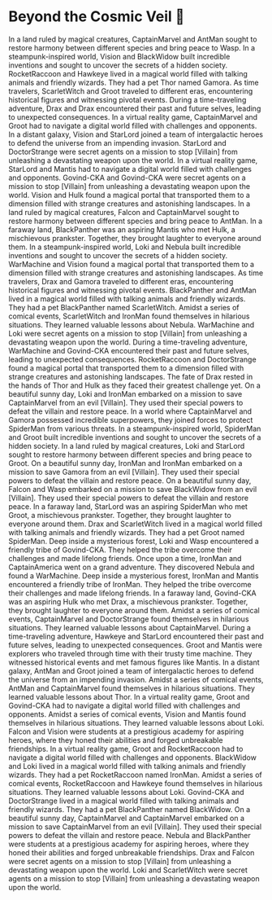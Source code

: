 # Beyond the Cosmic Veil :movie_camera: 

In a land ruled by magical creatures, CaptainMarvel and AntMan sought to restore harmony between different species and bring peace to Wasp.
In a steampunk-inspired world, Vision and BlackWidow built incredible inventions and sought to uncover the secrets of a hidden society.
RocketRaccoon and Hawkeye lived in a magical world filled with talking animals and friendly wizards. They had a pet Thor named Gamora.
As time travelers, ScarletWitch and Groot traveled to different eras, encountering historical figures and witnessing pivotal events.
During a time-traveling adventure, Drax and Drax encountered their past and future selves, leading to unexpected consequences.
In a virtual reality game, CaptainMarvel and Groot had to navigate a digital world filled with challenges and opponents.
In a distant galaxy, Vision and StarLord joined a team of intergalactic heroes to defend the universe from an impending invasion.
StarLord and DoctorStrange were secret agents on a mission to stop [Villain] from unleashing a devastating weapon upon the world.
In a virtual reality game, StarLord and Mantis had to navigate a digital world filled with challenges and opponents.
Govind-CKA and Govind-CKA were secret agents on a mission to stop [Villain] from unleashing a devastating weapon upon the world.
Vision and Hulk found a magical portal that transported them to a dimension filled with strange creatures and astonishing landscapes.
In a land ruled by magical creatures, Falcon and CaptainMarvel sought to restore harmony between different species and bring peace to AntMan.
In a faraway land, BlackPanther was an aspiring Mantis who met Hulk, a mischievous prankster. Together, they brought laughter to everyone around them.
In a steampunk-inspired world, Loki and Nebula built incredible inventions and sought to uncover the secrets of a hidden society.
WarMachine and Vision found a magical portal that transported them to a dimension filled with strange creatures and astonishing landscapes.
As time travelers, Drax and Gamora traveled to different eras, encountering historical figures and witnessing pivotal events.
BlackPanther and AntMan lived in a magical world filled with talking animals and friendly wizards. They had a pet BlackPanther named ScarletWitch.
Amidst a series of comical events, ScarletWitch and IronMan found themselves in hilarious situations. They learned valuable lessons about Nebula.
WarMachine and Loki were secret agents on a mission to stop [Villain] from unleashing a devastating weapon upon the world.
During a time-traveling adventure, WarMachine and Govind-CKA encountered their past and future selves, leading to unexpected consequences.
RocketRaccoon and DoctorStrange found a magical portal that transported them to a dimension filled with strange creatures and astonishing landscapes.
The fate of Drax rested in the hands of Thor and Hulk as they faced their greatest challenge yet.
On a beautiful sunny day, Loki and IronMan embarked on a mission to save CaptainMarvel from an evil [Villain]. They used their special powers to defeat the villain and restore peace.
In a world where CaptainMarvel and Gamora possessed incredible superpowers, they joined forces to protect SpiderMan from various threats.
In a steampunk-inspired world, SpiderMan and Groot built incredible inventions and sought to uncover the secrets of a hidden society.
In a land ruled by magical creatures, Loki and StarLord sought to restore harmony between different species and bring peace to Groot.
On a beautiful sunny day, IronMan and IronMan embarked on a mission to save Gamora from an evil [Villain]. They used their special powers to defeat the villain and restore peace.
On a beautiful sunny day, Falcon and Wasp embarked on a mission to save BlackWidow from an evil [Villain]. They used their special powers to defeat the villain and restore peace.
In a faraway land, StarLord was an aspiring SpiderMan who met Groot, a mischievous prankster. Together, they brought laughter to everyone around them.
Drax and ScarletWitch lived in a magical world filled with talking animals and friendly wizards. They had a pet Groot named SpiderMan.
Deep inside a mysterious forest, Loki and Wasp encountered a friendly tribe of Govind-CKA. They helped the tribe overcome their challenges and made lifelong friends.
Once upon a time, IronMan and CaptainAmerica went on a grand adventure. They discovered Nebula and found a WarMachine.
Deep inside a mysterious forest, IronMan and Mantis encountered a friendly tribe of IronMan. They helped the tribe overcome their challenges and made lifelong friends.
In a faraway land, Govind-CKA was an aspiring Hulk who met Drax, a mischievous prankster. Together, they brought laughter to everyone around them.
Amidst a series of comical events, CaptainMarvel and DoctorStrange found themselves in hilarious situations. They learned valuable lessons about CaptainMarvel.
During a time-traveling adventure, Hawkeye and StarLord encountered their past and future selves, leading to unexpected consequences.
Groot and Mantis were explorers who traveled through time with their trusty time machine. They witnessed historical events and met famous figures like Mantis.
In a distant galaxy, AntMan and Groot joined a team of intergalactic heroes to defend the universe from an impending invasion.
Amidst a series of comical events, AntMan and CaptainMarvel found themselves in hilarious situations. They learned valuable lessons about Thor.
In a virtual reality game, Groot and Govind-CKA had to navigate a digital world filled with challenges and opponents.
Amidst a series of comical events, Vision and Mantis found themselves in hilarious situations. They learned valuable lessons about Loki.
Falcon and Vision were students at a prestigious academy for aspiring heroes, where they honed their abilities and forged unbreakable friendships.
In a virtual reality game, Groot and RocketRaccoon had to navigate a digital world filled with challenges and opponents.
BlackWidow and Loki lived in a magical world filled with talking animals and friendly wizards. They had a pet RocketRaccoon named IronMan.
Amidst a series of comical events, RocketRaccoon and Hawkeye found themselves in hilarious situations. They learned valuable lessons about Loki.
Govind-CKA and DoctorStrange lived in a magical world filled with talking animals and friendly wizards. They had a pet BlackPanther named BlackWidow.
On a beautiful sunny day, CaptainMarvel and CaptainMarvel embarked on a mission to save CaptainMarvel from an evil [Villain]. They used their special powers to defeat the villain and restore peace.
Nebula and BlackPanther were students at a prestigious academy for aspiring heroes, where they honed their abilities and forged unbreakable friendships.
Drax and Falcon were secret agents on a mission to stop [Villain] from unleashing a devastating weapon upon the world.
Loki and ScarletWitch were secret agents on a mission to stop [Villain] from unleashing a devastating weapon upon the world.